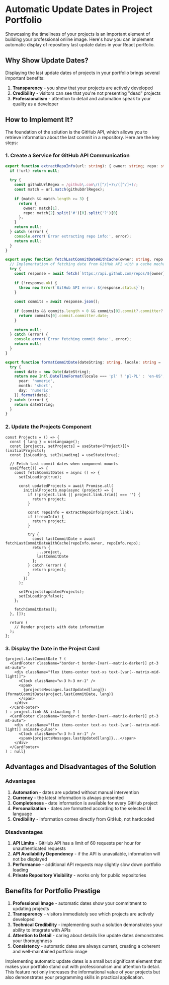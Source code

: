 # Automatic Update Dates in Project Portfolio

Showcasing the timeliness of your projects is an important element of building your professional online image. Here's how you can implement automatic display of repository last update dates in your React portfolio.

## Why Show Update Dates?

Displaying the last update dates of projects in your portfolio brings several important benefits:

1. **Transparency** - you show that your projects are actively developed
2. **Credibility** - visitors can see that you're not presenting "dead" projects
3. **Professionalism** - attention to detail and automation speak to your quality as a developer

## How to Implement It?

The foundation of the solution is the GitHub API, which allows you to retrieve information about the last commit in a repository. Here are the key steps:

### 1. Create a Service for GitHub API Communication

```typescript
export function extractRepoInfo(url: string): { owner: string; repo: string } | null {
  if (!url) return null;
  
  try {
    const githubUrlRegex = /github\.com\/([^/]+)\/([^/]+)/;
    const match = url.match(githubUrlRegex);
    
    if (match && match.length >= 3) {
      return {
        owner: match[1],
        repo: match[2].split('#')[0].split('?')[0]
      };
    }
    return null;
  } catch (error) {
    console.error('Error extracting repo info:', error);
    return null;
  }
}

export async function fetchLastCommitDateWithCache(owner: string, repo: string): Promise<string | null> {
  // Implementation of fetching date from GitHub API with a cache mechanism
  try {
    const response = await fetch(`https://api.github.com/repos/${owner}/${repo}/commits?per_page=1`);
    
    if (!response.ok) {
      throw new Error(`GitHub API error: ${response.status}`);
    }
    
    const commits = await response.json();
    
    if (commits && commits.length > 0 && commits[0].commit?.committer?.date) {
      return commits[0].commit.committer.date;
    }
    
    return null;
  } catch (error) {
    console.error('Error fetching commit data:', error);
    return null;
  }
}

export function formatCommitDate(dateString: string, locale: string = 'en'): string {
  try {
    const date = new Date(dateString);
    return new Intl.DateTimeFormat(locale === 'pl' ? 'pl-PL' : 'en-US', {
      year: 'numeric',
      month: 'short',
      day: 'numeric'
    }).format(date);
  } catch (error) {
    return dateString;
  }
}
```

### 2. Update the Projects Component

```tsx
const Projects = () => {
  const { lang } = useLanguage();
  const [projects, setProjects] = useState<(Project)[]>(initialProjects);
  const [isLoading, setIsLoading] = useState(true);
  
  // Fetch last commit dates when component mounts
  useEffect(() => {
    const fetchCommitDates = async () => {
      setIsLoading(true);
      
      const updatedProjects = await Promise.all(
        initialProjects.map(async (project) => {
          if (!project.link || project.link.trim() === '') {
            return project;
          }
          
          const repoInfo = extractRepoInfo(project.link);
          if (!repoInfo) {
            return project;
          }
          
          try {
            const lastCommitDate = await fetchLastCommitDateWithCache(repoInfo.owner, repoInfo.repo);
            return {
              ...project,
              lastCommitDate
            };
          } catch (error) {
            return project;
          }
        })
      );
      
      setProjects(updatedProjects);
      setIsLoading(false);
    };
    
    fetchCommitDates();
  }, []);

  return (
    // Render projects with date information
  );
};
```

### 3. Display the Date in the Project Card

```tsx
{project.lastCommitDate ? (
  <CardFooter className="border-t border-[var(--matrix-darker)] pt-3 mt-auto">
    <div className="flex items-center text-xs text-[var(--matrix-mid-light)]">
      <Clock className="w-3 h-3 mr-1" />
      <span>
        {projectsMessages.lastUpdated[lang]}: {formatCommitDate(project.lastCommitDate, lang)}
      </span>
    </div>
  </CardFooter>
) : project.link && isLoading ? (
  <CardFooter className="border-t border-[var(--matrix-darker)] pt-3 mt-auto">
    <div className="flex items-center text-xs text-[var(--matrix-mid-light)] animate-pulse">
      <Clock className="w-3 h-3 mr-1" />
      <span>{projectsMessages.lastUpdated[lang]}...</span>
    </div>
  </CardFooter>
) : null}
```

## Advantages and Disadvantages of the Solution

### Advantages

1. **Automation** - dates are updated without manual intervention
2. **Currency** - the latest information is always presented
3. **Completeness** - date information is available for every GitHub project
4. **Personalization** - dates are formatted according to the selected UI language
5. **Credibility** - information comes directly from GitHub, not hardcoded

### Disadvantages

1. **API Limits** - GitHub API has a limit of 60 requests per hour for unauthenticated requests
2. **API Availability Dependency** - if the API is unavailable, information will not be displayed
3. **Performance** - additional API requests may slightly slow down portfolio loading
4. **Private Repository Visibility** - works only for public repositories

## Benefits for Portfolio Prestige

1. **Professional Image** - automatic dates show your commitment to updating projects
2. **Transparency** - visitors immediately see which projects are actively developed
3. **Technical Credibility** - implementing such a solution demonstrates your ability to integrate with APIs
4. **Attention to Detail** - caring about details like update dates demonstrates your thoroughness
5. **Consistency** - automatic dates are always current, creating a coherent and well-maintained portfolio image

Implementing automatic update dates is a small but significant element that makes your portfolio stand out with professionalism and attention to detail. This feature not only increases the informational value of your projects but also demonstrates your programming skills in practical application.